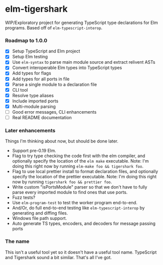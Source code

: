 # elm-tigershark

WIP/Exploratory project for generating TypeScript type declarations for Elm
programs. Based off of `elm-typescript-interop`.

### Roadmap to 1.0.0

- [x] Setup TypeScript and Elm project
- [x] Setup Elm testing
- [x] Use `elm-syntax` to parse main module source and extract relivent ASTs
- [x] Convert interoperable Elm types into TypeScript types
- [x] Add types for flags
- [x] Add types for all ports in file
- [x] Parse a single module to a declaration file
- [x] CLI tool
- [x] Resolve type aliases
- [x] Include imported ports
- [x] Multi-module parsing
- [ ] Good error messages, CLI enhancements
- [ ] Real README documentation

### Later enhancements

Things I'm thinking about now, but should be done later.

- Support pre-0.19 Elm.
- Flag to try type checking the code first with the elm compiler, and optionally
  specify the location of the `elm make` executable. Note: I'm doing this right
  now by running `elm-make foo && tigershark foo`.
- Flag to use local prettier install to format declaration files, and optionally
  specify the location of the prettier executable. Note: I'm doing this right
  now by running `tigershark foo && prettier foo`.
- Write custom "isPortsModule" parser so that we don't have to fully parse every
  imported module to find ones that use ports.
- Fuzz tests?
- Use `elm-program-test` to test the worker program end-to-end.
- And/Or, do full end-to-end testing like `elm-typescript-interop` by generating
  and diffing files.
- Windows file path support.
- Auto generate TS types, encoders, and decoders for message passing ports

### The name

This isn't a useful tool yet so it doesn't have a useful tool name. TypeScript
and Tigershark sound a bit similar. That's all I've got.
